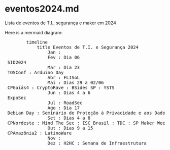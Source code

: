 # eventos2024.md
Lista de eventos de T.I., segurança e maker em 2024


<body>
  Here is a mermaid diagram:
  <script type="module">
    import mermaid from 'https://cdn.jsdelivr.net/npm/mermaid@10/dist/mermaid.esm.min.mjs';
    mermaid.initialize({ startOnLoad: true });
  </script>  
  <pre class="mermaid">
        timeline
            title Eventos de T.I. e Segurança 2024
                Jan :
                Fev : Dia 06 <br> SID2024
                Mar : Dia 23 <br> TOSConf : Arduino Day
                Abr : FLISoL
                Mai : Dias 29 a 02/06 <br> CPGoiás4 : CryptoRave : BSides SP : YSTS
                Jun : Dias 4 a 6 <br> ExpoSec
                Jul : RoadSec 
                Ago : Dia 17 <br> Debian Day : Seminário de Proteção à Privacidade e aos Dados Pessoais
                Set : Dias 4 a 8 <br> CPNordeste : Mind The Sec : ISC Brasil : TDC : SP Maker Week
                Out : Dias 9 a 15 <br> CPAmazônia2 : LatinoWare 
                Nov :
                Dez : H2HC : Semana de Infraestrutura 
  </pre>
</body>
